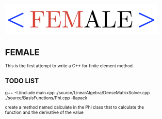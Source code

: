 
![alt text](https://github.com/dpettas/FEMALE/blob/master/Logo.png)
# FEMALE

This is the first attempt to write a C++ for finite element method.

## TODO LIST

g++ -I./include main.cpp ./source/LinearAlgebra/DenseMatrixSolver.cpp  ./source/BasisFunctions/Phi.cpp  -llapack

create a method named calculate in the Phi class that to calculate the function and the derivative of the value
